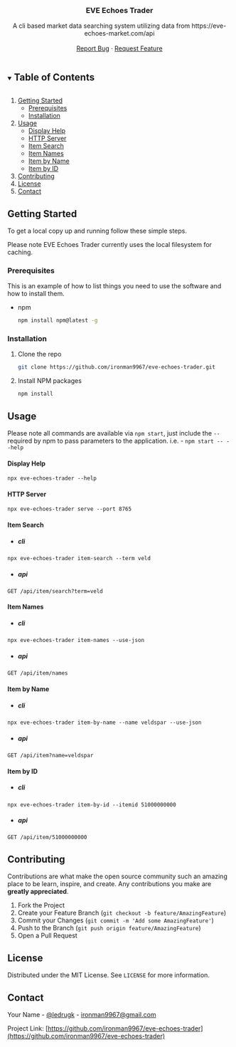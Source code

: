 <!--
*** Thanks for checking out the Best-README-Template. If you have a suggestion
*** that would make this better, please fork the repo and create a pull request
*** or simply open an issue with the tag "enhancement".
*** Thanks again! Now go create something AMAZING! :D
***
***
***
*** To avoid retyping too much info. Do a search and replace for the following:
*** ironman9967, eve-echoes-trader, ledrugk, ironman9967@gmail.com, EVE Echoes Trader, A cli based market data searching system utilizing data from https://eve-echoes-market.com/api
-->


<!-- PROJECT LOGO -->
<br />
<p align="center">

  <h3 align="center">EVE Echoes Trader</h3>

  <p align="center">
    A cli based market data searching system utilizing data from https://eve-echoes-market.com/api
    <br />
    <br />
    <a href="https://github.com/ironman9967/eve-echoes-trader/issues">Report Bug</a>
    ·
    <a href="https://github.com/ironman9967/eve-echoes-trader/issues">Request Feature</a>
  </p>
</p>


<!-- TABLE OF CONTENTS -->
<details open="open">
  <summary><h2 style="display: inline-block">Table of Contents</h2></summary>
  <ol>
    <li>
      <a href="#getting-started">Getting Started</a>
      <ul>
        <li><a href="#prerequisites">Prerequisites</a></li>
        <li><a href="#installation">Installation</a></li>
      </ul>
    </li>
    <li>
	  <a href="#usage">Usage</a>
	  <ul>
	    <li><a href="#display-help">Display Help</li>
	    <li><a href="#http-server">HTTP Server</li>
	    <li><a href="#item-search">Item Search</li>
	    <li><a href="#item-names">Item Names</li>
	    <li><a href="#item-by-name">Item by Name</li>
	    <li><a href="#item-by-id">Item by ID</li>
	  </ul>
	</li>
    <li><a href="#contributing">Contributing</a></li>
    <li><a href="#license">License</a></li>
    <li><a href="#contact">Contact</a></li>
  </ol>
</details>



<!-- GETTING STARTED -->
## Getting Started

To get a local copy up and running follow these simple steps.

Please note EVE Echoes Trader currently uses the local filesystem for caching.

### Prerequisites

This is an example of how to list things you need to use the software and how to install them.
* npm
  ```sh
  npm install npm@latest -g
  ```

### Installation

1. Clone the repo
   ```sh
   git clone https://github.com/ironman9967/eve-echoes-trader.git
   ```
2. Install NPM packages
   ```sh
   npm install
   ```

<!-- USAGE EXAMPLES -->
## Usage

Please note all commands are available via `npm start`, just include the `--` required by npm to pass parameters to the application. i.e. - `npm start -- --help`

#### Display Help
```
npx eve-echoes-trader --help
```

#### HTTP Server
```
npx eve-echoes-trader serve --port 8765
```

#### Item Search
- ##### cli
```
npx eve-echoes-trader item-search --term veld
```
- ##### api
```
GET /api/item/search?term=veld
```

#### Item Names
- ##### cli
```
npx eve-echoes-trader item-names --use-json
```
- ##### api
```
GET /api/item/names
```

#### Item by Name
- ##### cli
```
npx eve-echoes-trader item-by-name --name veldspar --use-json
```
- ##### api
```
GET /api/item?name=veldspar
```

#### Item by ID
- ##### cli
```
npx eve-echoes-trader item-by-id --itemid 51000000000
```
- ##### api
```
GET /api/item/51000000000
```

<!-- CONTRIBUTING -->
## Contributing

Contributions are what make the open source community such an amazing place to be learn, inspire, and create. Any contributions you make are **greatly appreciated**.

1. Fork the Project
2. Create your Feature Branch (`git checkout -b feature/AmazingFeature`)
3. Commit your Changes (`git commit -m 'Add some AmazingFeature'`)
4. Push to the Branch (`git push origin feature/AmazingFeature`)
5. Open a Pull Request



<!-- LICENSE -->
## License

Distributed under the MIT License. See `LICENSE` for more information.



<!-- CONTACT -->
## Contact

Your Name - [@ledrugk](https://twitter.com/ledrugk) - ironman9967@gmail.com

Project Link: [https://github.com/ironman9967/eve-echoes-trader](https://github.com/ironman9967/eve-echoes-trader)
